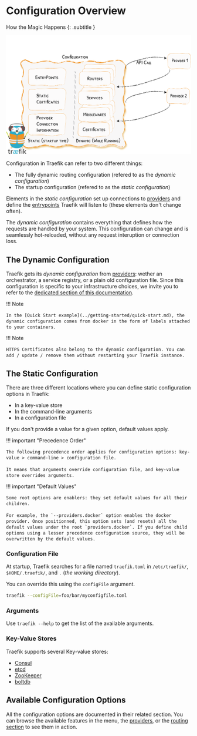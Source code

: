 # Configuration Overview

How the Magic Happens
{: .subtitle }

![Configuration](../assets/img/static-dynamic-configuration.png)

Configuration in Traefik can refer to two different things:
   
   - The fully dynamic routing configuration (refered to as the _dynamic configuration_)
   - The startup configuration (refered to as the _static configuration_)

Elements in the _static configuration_ set up connections to [providers](../../providers/overview/) and define the [entrypoints](../../routing/entrypoints/) Traefik will listen to (these elements don't change often).

The _dynamic configuration_ contains everything that defines how the requests are handled by your system. This configuration can change and is seamlessly hot-reloaded, without any request interuption or connection loss.    

## The Dynamic Configuration 

Traefik gets its _dynamic configuration_ from [providers](../providers/overview.md): wether an orchestrator, a service registry, or a plain old configuration file. Since this configuration is specific to your infrastructure choices, we invite you to refer to the [dedicated section of this documentation](../providers/overview.md).

!!! Note 
   
    In the [Quick Start example](../getting-started/quick-start.md), the dynamic configuration comes from docker in the form of labels attached to your containers.
    
!!! Note
    
    HTTPS Certificates also belong to the dynamic configuration. You can add / update / remove them without restarting your Traefik instance. 
 
## The Static Configuration

There are three different locations where you can define static configuration options in Traefik:

- In a key-value store
- In the command-line arguments
- In a configuration file

If you don't provide a value for a given option, default values apply.

!!! important "Precedence Order"

    The following precedence order applies for configuration options: key-value > command-line > configuration file.
    
    It means that arguments override configuration file, and key-value store overrides arguments.
    
!!! important "Default Values"

    Some root options are enablers: they set default values for all their children. 
    
    For example, the `--providers.docker` option enables the docker provider. Once positionned, this option sets (and resets) all the default values under the root `providers.docker`. If you define child options using a lesser precedence configuration source, they will be overwritten by the default values.  
    
### Configuration File

At startup, Traefik searches for a file named `traefik.toml` in `/etc/traefik/`, `$HOME/.traefik/`, and `.` (_the working directory_).

You can override this using the `configFile` argument.

```bash
traefik --configFile=foo/bar/myconfigfile.toml
```

### Arguments

Use `traefik --help` to get the list of the available arguments.

### Key-Value Stores

Traefik supports several Key-value stores:

- [Consul](https://consul.io)
- [etcd](https://coreos.com/etcd/)
- [ZooKeeper](https://zookeeper.apache.org/)
- [boltdb](https://github.com/boltdb/bolt)

## Available Configuration Options

All the configuration options are documented in their related section. You can browse the available features in the menu, the [providers](../providers/overview.md), or the [routing section](../routing/overview.md) to see them in action.
